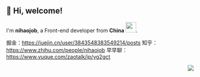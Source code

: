 <h2> 👋 Hi, welcome! </h2>

I'm **nihaojob**, a Front-end developer from **China** <img src="https://image.flaticon.com/icons/svg/630/630667.svg" width="28" />. 


掘金：https://juejin.cn/user/3843548383549214/posts
知乎：https://www.zhihu.com/people/nihaojob
早早聊：https://www.yuque.com/zaotalk/ip/yg2gct

<p align="right">
<img src="https://visitor-badge.glitch.me/badge?page_id=nihaojob@163.com" />
</p>
